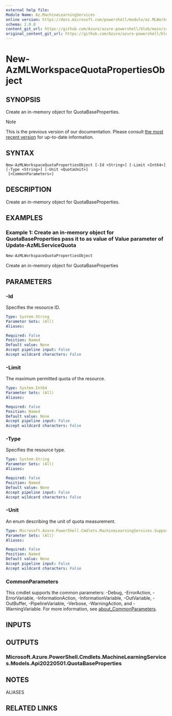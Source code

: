 ```yaml
---
external help file: 
Module Name: Az.MachineLearningServices
online version: https://docs.microsoft.com/powershell/module/az.MLWorkspace/new-AzMLWorkspaceQuotaPropertiesObject
schema: 2.0.0
content_git_url: https://github.com/Azure/azure-powershell/blob/main/src/MachineLearningServices/help/New-AzMLWorkspaceQuotaPropertiesObject.md
original_content_git_url: https://github.com/Azure/azure-powershell/blob/main/src/MachineLearningServices/help/New-AzMLWorkspaceQuotaPropertiesObject.md
---
```


# New-AzMLWorkspaceQuotaPropertiesObject

## SYNOPSIS
Create an in-memory object for QuotaBaseProperties.

> [!NOTE]
>This is the previous version of our documentation. Please consult [the most recent version](/powershell/module/az.machinelearningservices/new-azmlworkspacequotapropertiesobject) for up-to-date information.

## SYNTAX

```
New-AzMLWorkspaceQuotaPropertiesObject [-Id <String>] [-Limit <Int64>] [-Type <String>] [-Unit <QuotaUnit>]
 [<CommonParameters>]
```

## DESCRIPTION
Create an in-memory object for QuotaBaseProperties.

## EXAMPLES

### Example 1: Create an in-memory object for QuotaBaseProperties pass it to as value of Value parameter of  Update-AzMLServiceQuota
```powershell
New-AzMLWorkspaceQuotaPropertiesObject
```

Create an in-memory object for QuotaBaseProperties

## PARAMETERS

### -Id
Specifies the resource ID.

```yaml
Type: System.String
Parameter Sets: (All)
Aliases:

Required: False
Position: Named
Default value: None
Accept pipeline input: False
Accept wildcard characters: False
```

### -Limit
The maximum permitted quota of the resource.

```yaml
Type: System.Int64
Parameter Sets: (All)
Aliases:

Required: False
Position: Named
Default value: None
Accept pipeline input: False
Accept wildcard characters: False
```

### -Type
Specifies the resource type.

```yaml
Type: System.String
Parameter Sets: (All)
Aliases:

Required: False
Position: Named
Default value: None
Accept pipeline input: False
Accept wildcard characters: False
```

### -Unit
An enum describing the unit of quota measurement.

```yaml
Type: Microsoft.Azure.PowerShell.Cmdlets.MachineLearningServices.Support.QuotaUnit
Parameter Sets: (All)
Aliases:

Required: False
Position: Named
Default value: None
Accept pipeline input: False
Accept wildcard characters: False
```

### CommonParameters
This cmdlet supports the common parameters: -Debug, -ErrorAction, -ErrorVariable, -InformationAction, -InformationVariable, -OutVariable, -OutBuffer, -PipelineVariable, -Verbose, -WarningAction, and -WarningVariable. For more information, see [about_CommonParameters](http://go.microsoft.com/fwlink/?LinkID=113216).

## INPUTS

## OUTPUTS

### Microsoft.Azure.PowerShell.Cmdlets.MachineLearningServices.Models.Api20220501.QuotaBaseProperties

## NOTES

ALIASES

## RELATED LINKS


